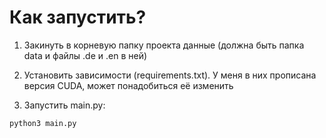 # Как запустить?

1. Закинуть в корневую папку проекта данные (должна быть папка data и файлы .de и .en в ней)

2. Установить зависимости (requirements.txt). У меня в них прописана версия CUDA, может понадобиться её изменить

3. Запустить main.py:

```
python3 main.py
```